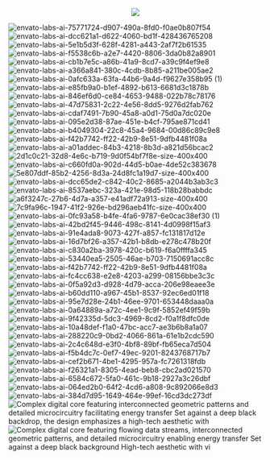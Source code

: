 <p align="center" dir="auto">
  <a href="https://ogtal.com"><img src="https://github.com/user-attachments/assets/b05ebc56-fa8c-42a9-88f9-d459979dd618" secured-asset-link="" style="max-width: 100%;"></a>
 </p>

![envato-labs-ai-75771724-d907-490a-8fd0-f0ae0b807f54](https://github.com/user-attachments/assets/020785f6-f3be-4863-8c78-331590d4c27e)
![envato-labs-ai-dcc621a1-d622-4060-bd1f-428436765208](https://github.com/user-attachments/assets/32d712aa-ccb4-4810-a558-79aa94335fc6)
![envato-labs-ai-5e1b5d3f-628f-4281-a443-2af7f2b61535](https://github.com/user-attachments/assets/b32a2ba1-fa25-4c16-9a25-55a0334f972a)
![envato-labs-ai-f5538c6b-a2e7-4420-8806-3da0b82a8901](https://github.com/user-attachments/assets/34b92426-d37c-40d7-bfa6-a37b499f51dd)
![envato-labs-ai-cb1b7e5c-a86b-41a9-8cd7-a39c9f4ef9e8](https://github.com/user-attachments/assets/49f34092-16ca-4bb2-8ebd-bbe317b262c4)
![envato-labs-ai-a366a841-380c-4cdb-8b85-a211be005ae2](https://github.com/user-attachments/assets/a5319021-12bb-44eb-b4ba-8bb3f5b80467)
![envato-labs-ai-0afc633a-63fa-44b6-9a4d-f9627e358b95 (1)](https://github.com/user-attachments/assets/f2ed5554-586d-40d1-bec5-f931e793c286)
![envato-labs-ai-e85fb9a0-b1ef-4892-b613-6681d3c1878b](https://github.com/user-attachments/assets/60c23a9c-3c33-44e2-a873-b1e52338fe44)
![envato-labs-ai-846ef6d0-ce84-4653-9488-022b78c78176](https://github.com/user-attachments/assets/a435ce04-3763-42bd-80c8-ec0d66f0ab93)
![envato-labs-ai-47d75831-2c22-4e56-8dd5-9276d2fab762](https://github.com/user-attachments/assets/bb011601-f687-4ee9-abb4-bb5dc41ac3db)
![envato-labs-ai-cdaf7491-7b90-45a8-a0d1-75d0a7dc020e](https://github.com/user-attachments/assets/5fd488b1-408e-4b52-968b-7fde6db03bc0)
![envato-labs-ai-095e2d38-87ae-451e-b4cf-795ae871cd41](https://github.com/user-attachments/assets/5db1ff53-7708-4630-82e1-1a74479c539d)
![envato-labs-ai-b4049304-22c8-45a4-9684-00d86c89c9e8](https://github.com/user-attachments/assets/f7c960bf-c073-4f1e-ab4c-bfe89b6c5305)
![envato-labs-ai-f42b7742-ff22-42b9-8e51-9dfb4481f08a](https://github.com/user-attachments/assets/c8bc2b37-78b6-453d-b2ce-eb2a61394072)
![envato-labs-ai-a01addec-84b3-4218-8b3d-a821d56bcac2](https://github.com/user-attachments/assets/950ee388-68ac-4d0c-afb9-a3f3dbec668a)
![2d1c0c21-32d8-4e6c-b719-9d0f54bf7f8e-size-400x400](https://github.com/user-attachments/assets/dbad722e-159f-47a9-843a-bb3787e22223)
![envato-labs-ai-c660fd0a-902d-44d5-b0ae-4de52c383678](https://github.com/user-attachments/assets/9a4ed6f5-4a74-4197-9a67-d40674c41b8c)
![5e807ddf-85b2-4256-8d3a-24d8fc1a19d7-size-400x400](https://github.com/user-attachments/assets/40046147-6c0a-49a8-a8f3-4a69bbf8fd35)
![envato-labs-ai-dcc65de2-c842-40c2-8685-a2044b3ab3c3](https://github.com/user-attachments/assets/84f166c8-99bb-4692-b908-a29e6e314966)
![envato-labs-ai-8537aebc-323a-421e-98d5-118b28babbdc](https://github.com/user-attachments/assets/494cd9f8-6727-414e-972a-8b751fe12bcc)
![a6f3247c-27b6-4d7a-a357-e41adf72a913-size-400x400](https://github.com/user-attachments/assets/b52c207f-9950-4894-b20b-6c0126f973c4)
![7c9fa96c-1947-41f2-926e-bd296aeb41fc-size-400x400](https://github.com/user-attachments/assets/faabb79f-cc0c-41a1-99da-6a845bb90486)
![envato-labs-ai-0fc93a58-b4fe-4fa6-9787-6e0cac38ef30 (1)](https://github.com/user-attachments/assets/481a993d-0cfc-4824-9351-79f7cae9a459)
![envato-labs-ai-42bd2f45-9446-498c-8141-4d0998f15af3](https://github.com/user-attachments/assets/bd9d8db4-3d62-4aa4-8398-9bf1344b0f9a)
![envato-labs-ai-91e4ada8-9073-427f-a857-fc131817d12e](https://github.com/user-attachments/assets/514f01f0-d354-44d3-b49d-6dafa016473a)
![envato-labs-ai-16d7bf26-a357-42b1-b8db-e278c478b20f](https://github.com/user-attachments/assets/a0df0b10-5709-41ca-a5d0-a27a1da1cd75)
![envato-labs-ai-c830a2ba-3978-420c-b619-f6a0ffffa345](https://github.com/user-attachments/assets/0c4fe252-321e-470e-8a58-159b0488fc3c)
![envato-labs-ai-53440ea5-2505-46ae-b703-7150691acc8c](https://github.com/user-attachments/assets/e0e73010-b7ed-4ecf-8201-5dbb5f03ae94)
![envato-labs-ai-f42b7742-ff22-42b9-8e51-9dfb4481f08a](https://github.com/user-attachments/assets/247e4139-f02c-4146-a8dd-70a757dabf0b)
![envato-labs-ai-fc4cc638-e2e8-4203-a299-08156bbe3c3c](https://github.com/user-attachments/assets/167520ab-23ee-4341-ade5-c5e5a6a5274e)
![envato-labs-ai-0f5a92d3-d928-4d79-acca-206e98eaee3e](https://github.com/user-attachments/assets/70d54129-2e5f-4c1a-ad21-bd337abd6bf4)
![envato-labs-ai-b60dd110-a967-45b1-8537-92ec6ed01f18](https://github.com/user-attachments/assets/1f13aa8d-d68c-407f-a240-4cadbd21cd75)
![envato-labs-ai-95e7d28e-24b1-46ee-9701-653448daaa0a](https://github.com/user-attachments/assets/ff28d193-606b-4264-927f-49f4d1c5c0d3)
![envato-labs-ai-0a64889a-a72c-4ee1-9c9f-5852ef49f59b](https://github.com/user-attachments/assets/e9af880e-2f8d-46a8-95e6-8da32213b2c2)
![envato-labs-ai-9f42335d-5dc3-4969-8cd2-f0a1f8dfc0de](https://github.com/user-attachments/assets/61c120d1-b68b-4097-b92d-6835f7eec028)
![envato-labs-ai-10a48def-f1a0-47bc-acc7-ae3b6b8a1a07](https://github.com/user-attachments/assets/521b21d7-7ab8-4dc4-85a7-5118f61749cf)
![envato-labs-ai-288220c9-0bd2-4066-861a-61e1b2cdc590](https://github.com/user-attachments/assets/2dd413c1-1ed5-48bb-86da-05d7da299ad2)
![envato-labs-ai-2c4c648d-e3f0-4bf8-89bf-fb65eca7d504](https://github.com/user-attachments/assets/58c6101b-47df-43c4-84d8-b1f5449e8d90)
![envato-labs-ai-f5b4dc7c-0ef7-49ec-9201-8243768717b7](https://github.com/user-attachments/assets/fe17b915-4f8b-4f46-ad6d-1750580d2b94)
![envato-labs-ai-cef2b671-4be1-4295-957a-fc7261318fdb](https://github.com/user-attachments/assets/e6b1b3ec-cd4e-4214-aa6d-c4ce1af75cd6)
![envato-labs-ai-f26321a1-8305-4ead-beb8-cbc2ad021570](https://github.com/user-attachments/assets/b82791f9-fcfd-4c0b-bf8c-c9acbc95aa0d)
![envato-labs-ai-6584c672-5fa0-461c-9b18-2927a3c26dbf](https://github.com/user-attachments/assets/793e8868-5322-48d9-98c8-b2a65295c3b7)
![envato-labs-ai-064ed2b0-64f2-4cd6-a808-9c892066e8d3](https://github.com/user-attachments/assets/19125b8b-cc8f-4ef0-a7bd-57383f84be82)
![envato-labs-ai-384d7d95-1649-464e-99ef-16cd3dc273df](https://github.com/user-attachments/assets/16b93a79-077b-4da4-be34-0d184ce0bdf2)
![Complex digital core featuring interconnected geometric patterns and detailed microcircuitry facilitating energy transfer  Set against a deep black backdrop, the design emphasizes a high-tech aesthetic with](https://github.com/user-attachments/assets/0fff7b06-4478-4e08-9f39-1c59a991bcc2)
![Complex digital core featuring flowing data streams, interconnected geometric patterns, and detailed microcircuitry enabling energy transfer  Set against a deep black background  High-tech aesthetic with vi](https://github.com/user-attachments/assets/693fd324-65c4-4f7e-8425-385b427a2583)
